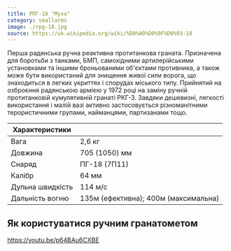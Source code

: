 ```yaml
---
title: РПГ-18 "Муха"
category: smallarms
image: ./rpg-18.jpg
source: https://uk.wikipedia.org/wiki/%D0%A0%D0%9F%D0%93-18
---
```


Перша радянська ручна реактивна протитанкова граната. Призначена для боротьби з танками, БМП, самохідними артилерійськими установками та іншими броньованими об'єктами противника, а також може бути використаний для знищення живої сили ворога, що знаходиться в легких укриттях і спорудах міського типу. Прийнятий на озброєння радянською армією у 1972 році на заміну ручній протитанковій кумулятивній гранаті РКГ-3. Завдяки дешевизні, легкості використання і малій вазі активно застосовується різноманітними терористичними групами, найманцями, партизанами тощо.

| Характеристики   |                                      |
| ---------------- | ------------------------------------ |
| Вага             | 2,6 кг                               |
| Довжина          | 705 (1050) мм                        |
| Снаряд           | ПГ-18 (7П11)                         |
| Калібр           | 64 мм                                |
| Дульна швидкість | 114 м/с                              |
| Дальність вогню  | 135м (ефективна); 400м (максимальна) |

## Як користуватися ручним гранатометом

https://youtu.be/p64BAu6CXBE
